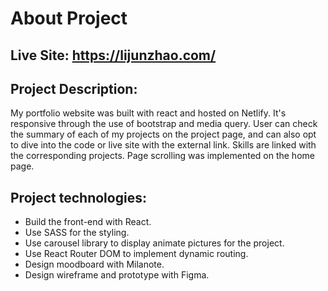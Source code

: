 # About Project

## Live Site: https://lijunzhao.com/

## Project Description:

My portfolio website was built with react and hosted on Netlify. It's responsive through the use of bootstrap and media query. User can check the summary of each of my projects on the project page, and can also opt to dive into the code or live site with the external link. Skills are linked with the corresponding projects. Page scrolling was implemented on the home page.

## Project technologies:

- Build the front-end with React.
- Use SASS for the styling.
- Use carousel library to display animate pictures for the project.
- Use React Router DOM to implement dynamic routing.
- Design moodboard with Milanote.
- Design wireframe and prototype with Figma.
